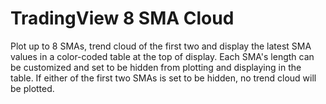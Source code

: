 # TradingView 8 SMA Cloud

Plot up to 8 SMAs, trend cloud of the first two and display the latest SMA
values in a color-coded table at the top of display. Each SMA's length can
be customized and set to be hidden from plotting and displaying in the
table. If either of the first two SMAs is set to be hidden, no trend cloud
will be plotted.
